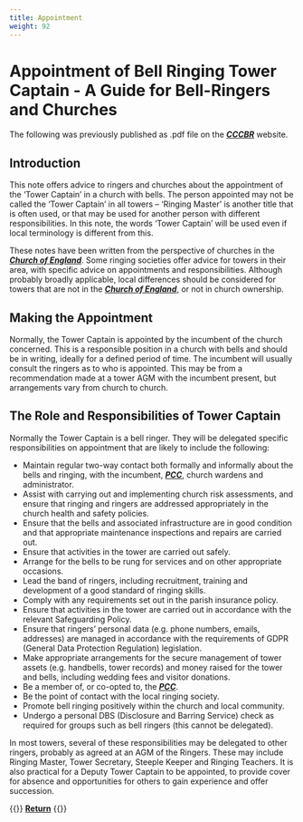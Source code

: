 ```yaml
---
title: Appointment
weight: 92
---
```


# Appointment of Bell Ringing Tower Captain - A Guide for Bell-Ringers and Churches

The following was previously published as .pdf file on the ***[CCCBR](..glossary/#CCCBR)*** website.

## Introduction

This note offers advice to ringers and churches about the appointment of the ‘Tower Captain’ in a church with bells. The person appointed may not be called the ‘Tower Captain’ in all towers – ‘Ringing Master’ is another title that is often used, or that may be used for another person with different responsibilities. In this note, the words ‘Tower Captain’ will be used even if local terminology is different from this.

These notes have been written from the perspective of churches in the ***[Church of England](../glossary/#church-of-england)***. Some ringing societies offer advice for towers in their area, with specific advice on appointments and responsibilities. Although probably broadly applicable, local differences should be considered for towers that are not in the ***[Church of England](../glossary/#church-of-england)***, or not in church ownership.

## Making the Appointment

Normally, the Tower Captain is appointed by the incumbent of the church concerned. This is a responsible position in a church with bells and should be in writing, ideally for a defined period of time. The incumbent will usually consult the ringers as to who is appointed. This may be from a recommendation made at a tower AGM with the incumbent present, but arrangements vary from church to church.

## The Role and Responsibilities of Tower Captain

Normally the Tower Captain is a bell ringer. They will be delegated specific responsibilities on appointment that are likely to include the following:
- Maintain regular two-way contact both formally and informally about the bells and ringing, with the incumbent, ***[PCC](../glossary/#pcc)***, church wardens and administrator.
- Assist with carrying out and implementing church risk assessments, and ensure that ringing and ringers are addressed appropriately in the church health and safety policies.
- Ensure that the bells and associated infrastructure are in good condition and that appropriate maintenance inspections and repairs are carried out.
- Ensure that activities in the tower are carried out safely.
- Arrange for the bells to be rung for services and on other appropriate occasions.
- Lead the band of ringers, including recruitment, training and development of a good standard of ringing skills.
- Comply with any requirements set out in the parish insurance policy.
- Ensure that activities in the tower are carried out in accordance with the relevant Safeguarding Policy.
- Ensure that ringers’ personal data (e.g. phone numbers, emails, addresses) are managed in accordance with the requirements of GDPR (General Data Protection Regulation) legislation.
- Make appropriate arrangements for the secure management of tower assets (e.g. handbells, tower records) and money raised for the tower and bells, including wedding fees and visitor donations.
- Be a member of, or co-opted to, the ***[PCC](../glossary/#pcc)***.
- Be the point of contact with the local ringing society.
- Promote bell ringing positively within the church and local community.
- Undergo a personal DBS (Disclosure and Barring Service) check as required for groups such as bell ringers (this cannot be delegated).

In most towers, several of these responsibilities may be delegated to other ringers, probably as agreed at an AGM of the Ringers. These may include Ringing Master, Tower Secretary, Steeple Keeper and Ringing Teachers. It is also practical for a Deputy Tower Captain to be appointed, to provide cover for absence and opportunities for others to gain experience and offer succession.

{{<hint info>}}
**[Return]([../buildingateam/](https://runningatower.cccbr.org.uk/docs/buildingateam/))**
{{</hint>}}
